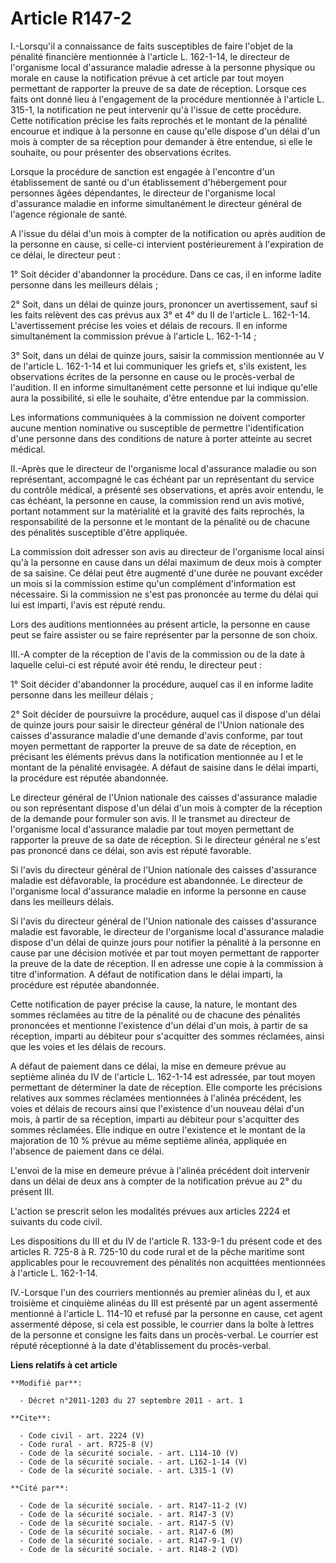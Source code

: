# Article R147-2

I.-Lorsqu'il a connaissance de faits susceptibles de faire l'objet de la pénalité financière mentionnée à l'article L.
162-1-14, le directeur de l'organisme local d'assurance maladie adresse à la personne physique ou morale en cause la
notification prévue à cet article par tout moyen permettant de rapporter la preuve de sa date de réception. Lorsque ces faits
ont donné lieu à l'engagement de la procédure mentionnée à l'article L. 315-1, la notification ne peut intervenir qu'à
l'issue de cette procédure. Cette notification précise les faits reprochés et le montant de la pénalité encourue et indique à
la personne en cause qu'elle dispose d'un délai d'un mois à compter de sa réception pour demander à être entendue, si elle le
souhaite, ou pour présenter des observations écrites. 

Lorsque la procédure de sanction est engagée à l'encontre d'un établissement de santé ou d'un établissement d'hébergement
pour personnes âgées dépendantes, le directeur de l'organisme local d'assurance maladie en informe simultanément le directeur
général de l'agence régionale de santé. 

A l'issue du délai d'un mois à compter de la notification ou après audition de la personne en cause, si celle-ci intervient
postérieurement à l'expiration de ce délai, le directeur peut : 

1° Soit décider d'abandonner la procédure. Dans ce cas, il en informe ladite personne dans les meilleurs délais ; 

2° Soit, dans un délai de quinze jours, prononcer un avertissement, sauf si les faits relèvent des cas prévus aux 3° et 4° du
II de l'article L. 162-1-14. L'avertissement précise les voies et délais de recours. Il en informe simultanément la
commission prévue à l'article L. 162-1-14 ; 

3° Soit, dans un délai de quinze jours, saisir la commission mentionnée au V de l'article L. 162-1-14 et lui communiquer les
griefs et, s'ils existent, les observations écrites de la personne en cause ou le procès-verbal de l'audition. Il en informe
simultanément cette personne et lui indique qu'elle aura la possibilité, si elle le souhaite, d'être entendue par la
commission. 

Les informations communiquées à la commission ne doivent comporter aucune mention nominative ou susceptible de permettre
l'identification d'une personne dans des conditions de nature à porter atteinte au secret médical. 

II.-Après que le directeur de l'organisme local d'assurance maladie ou son représentant, accompagné le cas échéant par un
représentant du service du contrôle médical, a présenté ses observations, et après avoir entendu, le cas échéant, la personne
en cause, la commission rend un avis motivé, portant notamment sur la matérialité et la gravité des faits reprochés, la
responsabilité de la personne et le montant de la pénalité ou de chacune des pénalités susceptible d'être appliquée. 

La commission doit adresser son avis au directeur de l'organisme local ainsi qu'à la personne en cause dans un délai maximum
de deux mois à compter de sa saisine. Ce délai peut être augmenté d'une durée ne pouvant excéder un mois si la commission
estime qu'un complément d'information est nécessaire. Si la commission ne s'est pas prononcée au terme du délai qui lui est
imparti, l'avis est réputé rendu. 

Lors des auditions mentionnées au présent article, la personne en cause peut se faire assister ou se faire représenter par la
personne de son choix. 

III.-A compter de la réception de l'avis de la commission ou de la date à laquelle celui-ci est réputé avoir été rendu, le
directeur peut : 

1° Soit décider d'abandonner la procédure, auquel cas il en informe ladite personne dans les meilleur délais ; 

2° Soit décider de poursuivre la procédure, auquel cas il dispose d'un délai de quinze jours pour saisir le directeur général
de l'Union nationale des caisses d'assurance maladie d'une demande d'avis conforme, par tout moyen permettant de rapporter la
preuve de sa date de réception, en précisant les éléments prévus dans la notification mentionnée au I et le montant de la
pénalité envisagée. A défaut de saisine dans le délai imparti, la procédure est réputée abandonnée. 

Le directeur général de l'Union nationale des caisses d'assurance maladie ou son représentant dispose d'un délai d'un mois à
compter de la réception de la demande pour formuler son avis. Il le transmet au directeur de l'organisme local d'assurance
maladie par tout moyen permettant de rapporter la preuve de sa date de réception. Si le directeur général ne s'est pas
prononcé dans ce délai, son avis est réputé favorable. 

Si l'avis du directeur général de l'Union nationale des caisses d'assurance maladie est défavorable, la procédure est
abandonnée. Le directeur de l'organisme local d'assurance maladie en informe la personne en cause dans les meilleurs délais. 

Si l'avis du directeur général de l'Union nationale des caisses d'assurance maladie est favorable, le directeur de
l'organisme local d'assurance maladie dispose d'un délai de quinze jours pour notifier la pénalité à la personne en cause par
une décision motivée et par tout moyen permettant de rapporter la preuve de la date de réception. Il en adresse une copie à
la commission à titre d'information. A défaut de notification dans le délai imparti, la procédure est réputée abandonnée. 

Cette notification de payer précise la cause, la nature, le montant des sommes réclamées au titre de la pénalité ou de
chacune des pénalités prononcées et mentionne l'existence d'un délai d'un mois, à partir de sa réception, imparti au débiteur
pour s'acquitter des sommes réclamées, ainsi que les voies et les délais de recours. 

A défaut de paiement dans ce délai, la mise en demeure prévue au septième alinéa du IV de l'article L. 162-1-14 est adressée,
par tout moyen permettant de déterminer la date de réception. Elle comporte les précisions relatives aux sommes réclamées
mentionnées à l'alinéa précédent, les voies et délais de recours ainsi que l'existence d'un nouveau délai d'un mois, à partir
de sa réception, imparti au débiteur pour s'acquitter des sommes réclamées. Elle indique en outre l'existence et le montant
de la majoration de 10 % prévue au même septième alinéa, appliquée en l'absence de paiement dans ce délai. 

L'envoi de la mise en demeure prévue à l'alinéa précédent doit intervenir dans un délai de deux ans à compter de la
notification prévue au 2° du présent III. 

L'action se prescrit selon les modalités prévues aux articles 2224 et suivants du code civil. 

Les dispositions du III et du IV de l'article R. 133-9-1 du présent code et des articles R. 725-8 à R. 725-10 du code rural
et de la pêche maritime sont applicables pour le recouvrement des pénalités non acquittées mentionnées à l'article L.
162-1-14. 

IV.-Lorsque l'un des courriers mentionnés au premier alinéas du I, et aux troisième et cinquième alinéas du III est présenté
par un agent assermenté mentionné à l'article L. 114-10 et refusé par la personne en cause, cet agent assermenté dépose, si
cela est possible, le courrier dans la boîte à lettres de la personne et consigne les faits dans un procès-verbal. Le
courrier est réputé réceptionné à la date d'établissement du procès-verbal.

**Liens relatifs à cet article**

	**Modifié par**:

	  - Décret n°2011-1203 du 27 septembre 2011 - art. 1

	**Cite**:

	  - Code civil - art. 2224 (V)
	  - Code rural - art. R725-8 (V)
	  - Code de la sécurité sociale. - art. L114-10 (V)
	  - Code de la sécurité sociale. - art. L162-1-14 (V)
	  - Code de la sécurité sociale. - art. L315-1 (V)

	**Cité par**:

	  - Code de la sécurité sociale. - art. R147-11-2 (V)
	  - Code de la sécurité sociale. - art. R147-3 (V)
	  - Code de la sécurité sociale. - art. R147-5 (V)
	  - Code de la sécurité sociale. - art. R147-6 (M)
	  - Code de la sécurité sociale. - art. R147-9-1 (V)
	  - Code de la sécurité sociale. - art. R148-2 (VD)
